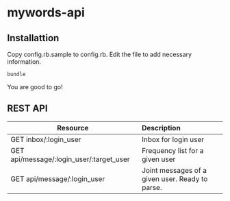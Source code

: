 mywords-api
===========

## Installattion

Copy config.rb.sample to config.rb. Edit the file to add necessary information.

```
bundle
```

You are good to go!

## REST API

| Resource | Description|
| ------------- |:-----|
| GET inbox/:login_user | Inbox for login user |
| GET api/message/:login_user/:target_user     | Frequency list for a given user |
| GET api/message/:login_user | Joint messages of a given user. Ready to parse. |
